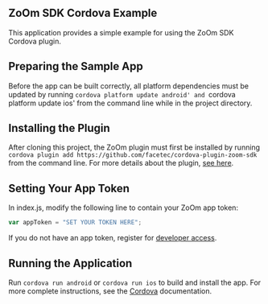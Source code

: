 ZoOm SDK Cordova Example
------------------------
This application provides a simple example for using the ZoOm SDK Cordova plugin.  

Preparing the Sample App
------------------------
Before the app can be built correctly, all platform dependencies must be updated by running `cordova platform update android' and `cordova platform update ios' from the command line while in the project directory.

Installing the Plugin
---------------------
After cloning this project, the ZoOm plugin must first be installed by running `cordova plugin add https://github.com/facetec/cordova-plugin-zoom-sdk` from the command line.  For more details about the plugin, [see here](https://github.com/facetec/cordova-plugin-zoom-sdk).

Setting Your App Token
----------------------
In index.js, modify the following line to contain your ZoOm app token:
```javascript
var appToken = "SET YOUR TOKEN HERE";
```
If you do not have an app token, register for [developer access](https://dev.zoomlogin.com/).

Running the Application
-----------------------
Run `cordova run android` or `cordova run ios` to build and install the app.  For more complete instructions, see the [Cordova](https://cordova.apache.org/#getstarted) documentation. 

